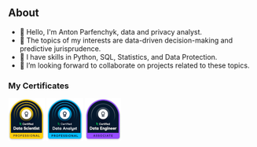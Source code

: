## About
- 👋 Hello, I'm Anton Parfenchyk, data and privacy analyst.
- 🔭 The topics of my interests are data-driven decision-making and predictive jurisprudence.
- 🌱 I have skills in Python, SQL, Statistics, and Data Protection.
- 👯 I’m looking forward to collaborate on projects related to these topics.
### My Certificates
[![Data Scientist Certificate](/certificates/data_scientist_professional_badge.png)](https://www.datacamp.com/certificate/DS0024138610257)
[![Data Analyst Certificate](/certificates/data_analyst_professional_badge.png)](https://www.datacamp.com/certificate/DA0015483939534)
[![Data Engineer Certificate](/certificates/data_engineer_associate_badge.png)](https://www.datacamp.com/certificate/DEA0014922236611)
